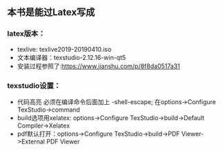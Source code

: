 ## 本书是能过Latex写成
### latex版本：
- texlive: texlive2019-20190410.iso
- 文本编译器：texstudio-2.12.16-win-qt5
- 安装过程参照了:https://www.jianshu.com/p/8f8da0517a31

### texstudio设置：
- 代码高亮 必须在编译命令后面加上 -shell-escape; 在options->Configure TexStudio->command
- build选项用xelatex: options->Configure TexStudio->build->Default Compiler->Xelatex
- pdf默认打开：options->Configure TexStudio->build->PDF Viewer->External PDF Viewer
